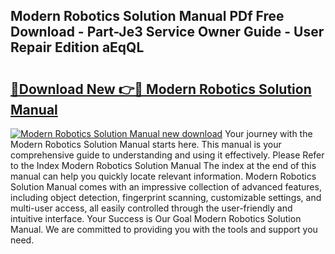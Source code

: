 ## Modern Robotics Solution Manual PDf Free Download - Part-Je3 Service Owner Guide - User Repair Edition aEqQL

# <h2><a href="http://cf2245.oget.top/?id=Modern+Robotics+Solution+Manual">🔗Download New 👉🔴 Modern Robotics Solution Manual</a></h2>

[![Modern Robotics Solution Manual new download](https://i.imgur.com/5g1atiW.png)](http://cf2245.oget.top/?id=Modern+Robotics+Solution+Manual)
Your journey with the Modern Robotics Solution Manual starts here. This manual is your comprehensive guide to understanding and using it effectively. Please Refer to the Index Modern Robotics Solution Manual The index at the end of this manual can help you quickly locate relevant information. Modern Robotics Solution Manual comes with an impressive collection of advanced features, including object detection, fingerprint scanning, customizable settings, and multi-user access, all easily controlled through the user-friendly and intuitive interface. Your Success is Our Goal Modern Robotics Solution Manual. We are committed to providing you with the tools and support you need.
